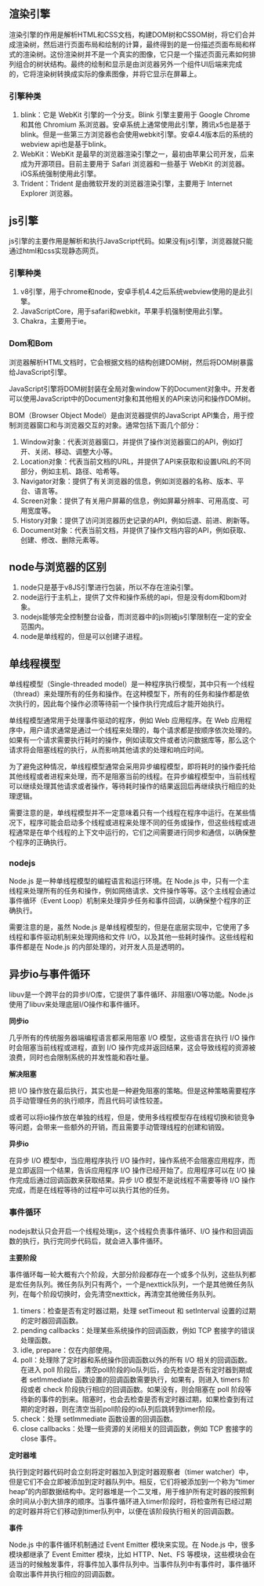 ## 渲染引擎

渲染引擎的作用是解析HTML和CSS文档，构建DOM树和CSSOM树，将它们合并成渲染树，然后进行页面布局和绘制的计算，最终得到的是一份描述页面布局和样式的渲染树。这份渲染树并不是一个真实的图像，它只是一个描述页面元素如何排列组合的树状结构。最终的绘制和显示是由浏览器另外一个组件UI后端来完成的，它将渲染树转换成实际的像素图像，并将它显示在屏幕上。

### 引擎种类

1. blink：它是 WebKit 引擎的一个分支。Blink 引擎主要用于 Google Chrome 和其他 Chromium 系浏览器。安卓系统上通常使用此引擎，腾讯x5也是基于blink。但是一些第三方浏览器也会使用webkit引擎。安卓4.4版本后的系统的webview api也是基于blink。
2. WebKit：WebKit 是最早的浏览器渲染引擎之一，最初由苹果公司开发，后来成为开源项目。目前主要用于 Safari 浏览器和一些基于 WebKit 的浏览器。iOS系统强制使用此引擎。
3. Trident：Trident 是由微软开发的浏览器渲染引擎，主要用于 Internet Explorer 浏览器。

## js引擎

js引擎的主要作用是解析和执行JavaScript代码。如果没有js引擎，浏览器就只能通过html和css实现静态网页。

### 引擎种类

1. v8引擎，用于chrome和node，安卓手机4.4之后系统webview使用的是此引擎。
2. JavaScriptCore，用于safari和webkit，苹果手机强制使用此引擎。
3. Chakra，主要用于ie。

### Dom和Bom

浏览器解析HTML文档时，它会根据文档的结构创建DOM树，然后将DOM树暴露给JavaScript引擎。

JavaScript引擎将DOM树封装在全局对象window下的Document对象中。开发者可以使用JavaScript中的Document对象和其他相关的API来访问和操作DOM树。

BOM（Browser Object Model）是由浏览器提供的JavaScript API集合，用于控制浏览器窗口和与浏览器交互的对象。通常包括下面几个部分：

1. Window对象：代表浏览器窗口，并提供了操作浏览器窗口的API，例如打开、关闭、移动、调整大小等。
2. Location对象：代表当前文档的URL，并提供了API来获取和设置URL的不同部分，例如主机、路径、哈希等。
3. Navigator对象：提供了有关浏览器的信息，例如浏览器的名称、版本、平台、语言等。
4. Screen对象：提供了有关用户屏幕的信息，例如屏幕分辨率、可用高度、可用宽度等。
5. History对象：提供了访问浏览器历史记录的API，例如后退、前进、刷新等。
6. Document对象：代表当前文档，并提供了操作文档内容的API，例如获取、创建、修改、删除元素等。

## node与浏览器的区别

1. node只是基于v8JS引擎进行包装，所以不存在渲染引擎。
2. node运行于主机上，提供了文件和操作系统的api，但是没有dom和bom对象。
3. nodejs能够完全控制整台设备，而浏览器中的js则被js引擎限制在一定的安全范围内。
4. node是单线程的，但是可以创建子进程。

## 单线程模型

单线程模型（Single-threaded model）是一种程序执行模型，其中只有一个线程（thread）来处理所有的任务和操作。在这种模型下，所有的任务和操作都是依次执行的，因此每个操作必须等待前一个操作执行完成后才能开始执行。

单线程模型通常用于处理事件驱动的程序，例如 Web 应用程序。在 Web 应用程序中，用户请求通常是通过一个线程来处理的，每个请求都是按顺序依次处理的。如果有一个请求需要执行耗时的操作，例如读取文件或者访问数据库等，那么这个请求将会阻塞线程的执行，从而影响其他请求的处理和响应时间。

为了避免这种情况，单线程模型通常会采用异步编程模型，即将耗时的操作委托给其他线程或者进程来处理，而不是阻塞当前的线程。在异步编程模型中，当前线程可以继续处理其他请求或者操作，等待耗时操作的结果返回后再继续执行相应的处理逻辑。

需要注意的是，单线程模型并不一定意味着只有一个线程在程序中运行。在某些情况下，程序可能会启动多个线程或进程来处理不同的任务或操作，但这些线程或进程通常是在单个线程的上下文中运行的，它们之间需要进行同步和通信，以确保整个程序的正确执行。

### nodejs

Node.js 是一种单线程模型的编程语言和运行环境。在 Node.js 中，只有一个主线程来处理所有的任务和操作，例如网络请求、文件操作等等。这个主线程会通过事件循环（Event Loop）机制来处理异步任务和事件回调，以确保整个程序的正确执行。

需要注意的是，虽然 Node.js 是单线程模型的，但是在底层实现中，它使用了多线程和事件驱动机制来处理网络和文件 I/O，以及其他一些耗时操作。这些线程和事件都是在 Node.js 的内部处理的，对开发人员是透明的。

## 异步io与事件循环

libuv是一个跨平台的异步I/O库，它提供了事件循环、非阻塞I/O等功能。Node.js使用了libuv来处理底层I/O操作和事件循环。

**同步io**

几乎所有的传统服务器端编程语言都采用阻塞 I/O 模型，这些语言在执行 I/O 操作时会阻塞当前线程或进程，直到 I/O 操作完成并返回结果，这会导致线程的资源被浪费，同时也会限制系统的并发性能和吞吐量。

**解决阻塞**

把 I/O 操作放在最后执行，其实也是一种避免阻塞的策略。但是这种策略需要程序员手动管理任务的执行顺序，而且代码可读性较差。

或者可以将io操作放在单独的线程，但是，使用多线程模型存在线程切换和锁竞争等问题，会带来一些额外的开销，而且需要手动管理线程的创建和销毁。

**异步io**

在异步 I/O 模型中，当应用程序执行 I/O 操作时，操作系统不会阻塞应用程序，而是立即返回一个结果，告诉应用程序 I/O 操作已经开始了。应用程序可以在 I/O 操作完成后通过回调函数来获取结果。异步 I/O 模型不是说线程不需要等待 I/O 操作完成，而是在线程等待的过程中可以执行其他的任务。


### 事件循环

nodejs默认只会开启一个线程处理js，这个线程负责事件循环、I/O 操作和回调函数的执行，执行完同步代码后，就会进入事件循环。

**主要阶段**

事件循环每一轮大概有六个阶段，大部分阶段都存在一个或多个队列，这些队列都是宏任务队列。微任务队列只有两个，一个是nexttick队列，一个是其他微任务队列，在每个阶段切换时，会先清空nexttick，再清空其他微任务队列。

1. timers：检查是否有定时器过期，处理 setTimeout 和 setInterval 设置的过期的定时器回调函数。
2. pending callbacks：处理某些系统操作的回调函数，例如 TCP 套接字的错误处理函数。
3. idle, prepare：仅在内部使用。
4. poll：处理除了定时器和系统操作回调函数以外的所有 I/O 相关的回调函数。在进入 poll 阶段后，清空poll阶段的io队列后，会先检查是否有定时器到期或者 setImmediate 函数设置的回调函数需要执行，如果有，则进入 timers 阶段或者 check 阶段执行相应的回调函数。如果没有，则会阻塞在 poll 阶段等待新的事件的到来。阻塞时，也会去检查是否有定时器过期，如果检查到有过期的定时器，则在清空当前poll阶段的io队列后跳转到timer阶段。
5. check：处理 setImmediate 函数设置的回调函数。
6. close callbacks：处理一些资源的关闭相关的回调函数，例如 TCP 套接字的 close 事件。

**定时器堆**

执行到定时器代码时会立刻将定时器加入到定时器观察者（timer watcher）中，但是它们不会立即被添加到定时器队列中。相反，它们将被添加到一个称为“timer heap”的内部数据结构中。定时器堆是一个二叉堆，用于维护所有定时器的按照剩余时间从小到大排序的顺序。当事件循环进入timer阶段时，将检查所有已经过期的定时器并将它们移动到timer队列中，以便在该阶段执行相关的回调函数。


**事件**

Node.js 中的事件循环机制通过 Event Emitter 模块来实现。在 Node.js 中，很多模块都继承了 Event Emitter 模块，比如 HTTP、Net、FS 等模块，这些模块会在适当的时候触发事件，将事件加入事件队列中。当事件队列中有事件时，事件循环会取出事件并执行相应的回调函数。

